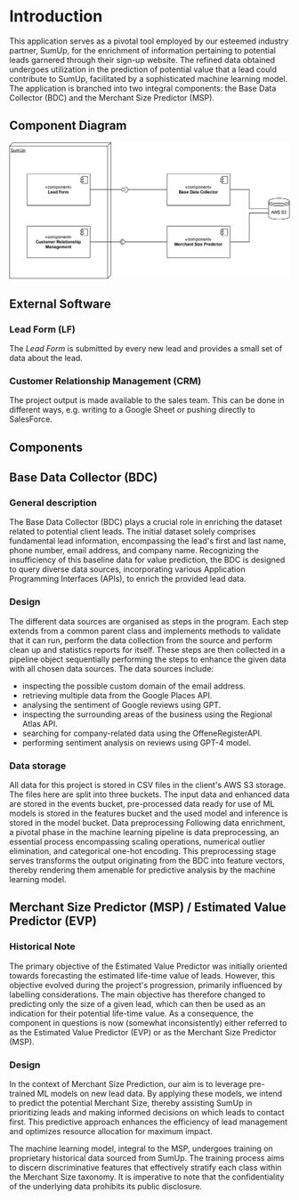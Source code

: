 <!--
SPDX-License-Identifier: MIT
SPDX-FileCopyrightText: 2023 Felix Zailskas <felixzailskas@gmail.com>
SPDX-FileCopyrightText: 2024 Ahmed Sheta <ahmed.sheta@fau.de>
SPDX-FileCopyrightText: 2024 Simon Zimmermann <tim.simon.zimmermann@fau.de>
-->

# Introduction

This application serves as a pivotal tool employed by our esteemed industry
partner, SumUp, for the enrichment of information pertaining to potential leads
garnered through their sign-up website. The refined data obtained undergoes
utilization in the prediction of potential value that a lead could contribute to
SumUp, facilitated by a sophisticated machine learning model. The application is
branched into two integral components: the Base Data Collector (BDC) and the
Merchant Size Predictor (MSP).

## Component Diagram

![Component Diagram](_static/component-diagram.svg)

## External Software

### Lead Form (LF)

The _Lead Form_ is submitted by every new lead and provides a small set of data
about the lead.

### Customer Relationship Management (CRM)

The project output is made available to the sales team. This can be done in
different ways, e.g. writing to a Google Sheet or pushing directly to
SalesForce.

## Components

## Base Data Collector (BDC)

### General description

The Base Data Collector (BDC) plays a crucial role in enriching the dataset
related to potential client leads. The initial dataset solely comprises
fundamental lead information, encompassing the lead's first and last name, phone
number, email address, and company name. Recognizing the insufficiency of this
baseline data for value prediction, the BDC is designed to query diverse data
sources, incorporating various Application Programming Interfaces (APIs), to
enrich the provided lead data.

### Design

The different data sources are organised as steps in the program. Each step
extends from a common parent class and implements methods to validate that it
can run, perform the data collection from the source and perform clean up and
statistics reports for itself. These steps are then collected in a pipeline
object sequentially performing the steps to enhance the given data with all
chosen data sources. The data sources include:

- inspecting the possible custom domain of the email address.
- retrieving multiple data from the Google Places API.
- analysing the sentiment of Google reviews using GPT.
- inspecting the surrounding areas of the business using the Regional Atlas API.
- searching for company-related data using the OffeneRegisterAPI.
- performing sentiment analysis on reviews using GPT-4 model.

### Data storage

All data for this project is stored in CSV files in the client's AWS S3 storage.
The files here are split into three buckets. The input data and enhanced data
are stored in the events bucket, pre-processed data ready for use of ML models
is stored in the features bucket and the used model and inference is stored in
the model bucket. Data preprocessing Following data enrichment, a pivotal phase
in the machine learning pipeline is data preprocessing, an essential process
encompassing scaling operations, numerical outlier elimination, and categorical
one-hot encoding. This preprocessing stage serves transforms the output
originating from the BDC into feature vectors, thereby rendering them amenable
for predictive analysis by the machine learning model.

## Merchant Size Predictor (MSP) / Estimated Value Predictor (EVP)

### Historical Note

The primary objective of the Estimated Value Predictor was initially oriented
towards forecasting the estimated life-time value of leads. However, this
objective evolved during the project's progression, primarily influenced by
labelling considerations. The main objective has therefore changed to predicting
only the size of a given lead, which can then be used as an indication for their
potential life-time value. As a consequence, the component in questions is now
(somewhat inconsistently) either referred to as the Estimated Value Predictor
(EVP) or as the Merchant Size Predictor (MSP).

### Design

In the context of Merchant Size Prediction, our aim is to leverage pre-trained
ML models on new lead data. By applying these models, we intend to predict the
potential Merchant Size, thereby assisting SumUp in prioritizing leads and
making informed decisions on which leads to contact first. This predictive
approach enhances the efficiency of lead management and optimizes resource
allocation for maximum impact.

The machine learning model, integral to the MSP, undergoes training on
proprietary historical data sourced from SumUp. The training process aims to
discern discriminative features that effectively stratify each class within the
Merchant Size taxonomy. It is imperative to note that the confidentiality of the
underlying data prohibits its public disclosure.

